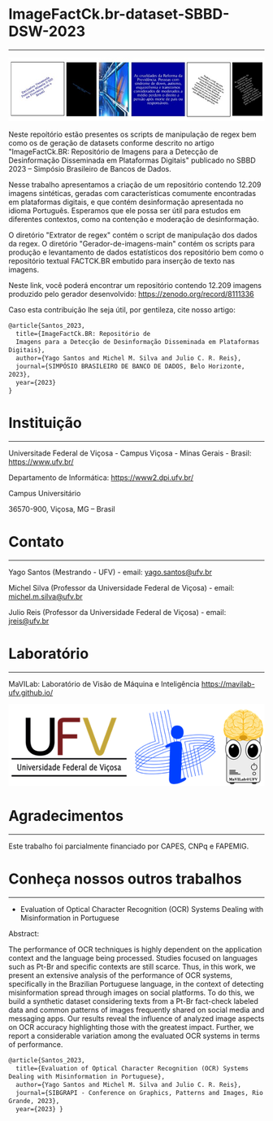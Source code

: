 # ImageFactCk.br-dataset-SBBD-DSW-2023
_________________________________________________________________________________________________

![alt text](https://github.com/MaVILab-UFV/ImageFactCk.br-dataset-SBBD-DSW-2023/blob/main/Ilustra%C3%A7%C3%B5es%20para%20o%20readme/Exemplos.jpg?raw=true)

Neste repoítório estão presentes os scripts de manipulação de regex bem como os de geração de datasets conforme descrito no artigo "ImageFactCk.BR: Repositório de 
Imagens para a Detecção de Desinformação Disseminada em Plataformas Digitais" publicado no SBBD 2023 – Simpósio Brasileiro de Bancos de Dados.

Nesse trabalho apresentamos a criação de um repositório contendo 12.209 imagens sintéticas, geradas com características comumente encontradas em plataformas digitais, e que contém desinformação apresentada no idioma Português. Esperamos que ele possa ser útil para estudos em diferentes contextos, como na contenção e moderação de desinformação.

O diretório "Extrator de regex" contém o script de manipulação dos dados da regex. O diretório "Gerador-de-imagens-main" contém os scripts para produção e levantamento de dados estatísticos dos repositório bem como o repositório textual FACTCK.BR embutido para inserção de texto nas imagens.

Neste link, você poderá encontrar um repositório contendo 12.209 imagens produzido pelo gerador desenvolvido: https://zenodo.org/record/8111336

Caso esta contribuição lhe seja útil, por gentileza, cite nosso artigo:

```
@article{Santos_2023,
  title={ImageFactCk.BR: Repositório de 
  Imagens para a Detecção de Desinformação Disseminada em Plataformas Digitais},
  author={Yago Santos and Michel M. Silva and Julio C. R. Reis},
  journal={SIMPÓSIO BRASILEIRO DE BANCO DE DADOS, Belo Horizonte, 2023},
  year={2023}
}
```

# Instituição
_________________________________________________________________________________________________
Universitade Federal de Viçosa - Campus Viçosa - Minas Gerais - Brasil: https://www.ufv.br/

Departamento de Informática: https://www2.dpi.ufv.br/

Campus Universitário

36570-900, Viçosa, MG – Brasil

# Contato
_________________________________________________________________________________________________
Yago Santos (Mestrando - UFV) - email: yago.santos@ufv.br

Michel Silva (Professor da Universidade Federal de Viçosa) - email: michel.m.silva@ufv.br

Julio Reis (Professor da Universidade Federal de Viçosa) - email: jreis@ufv.br

# Laboratório
_________________________________________________________________________________________________
MaVILab: Laboratório de Visão de Máquina e Inteligência https://mavilab-ufv.github.io/


![alt text](https://github.com/MaVILab-UFV/ImageFactCk.br-dataset-SBBD-DSW-2023/blob/main/Ilustra%C3%A7%C3%B5es%20para%20o%20readme/Logomarcas.png?raw=true)

# Agradecimentos
_________________________________________________________________________________________________
Este trabalho foi parcialmente financiado por CAPES, CNPq e FAPEMIG.

# Conheça nossos outros trabalhos
_________________________________________________________________________________________________

* Evaluation of Optical Character Recognition (OCR) Systems Dealing with Misinformation in Portuguese

Abstract:

The performance of OCR techniques is highly dependent on the application context and the language being processed. Studies focused on languages such as Pt-Br and specific contexts are still scarce. Thus, in this work, we present an extensive analysis of the performance of OCR systems, specifically in the Brazilian Portuguese language, in the context of detecting misinformation spread through images on social platforms. To do this, we build a synthetic dataset considering texts from a Pt-Br fact-check labeled data and common patterns of images frequently shared on social media and messaging apps. Our results reveal the influence of analyzed image aspects on OCR accuracy highlighting those with the greatest impact. Further, we report a considerable variation among the evaluated OCR systems in terms of performance.

```
@article{Santos_2023,
  title={Evaluation of Optical Character Recognition (OCR) Systems Dealing with Misinformation in Portuguese},
  author={Yago Santos and Michel M. Silva and Julio C. R. Reis},
  journal={SIBGRAPI - Conference on Graphics, Patterns and Images, Rio Grande, 2023},
  year={2023} }
```
